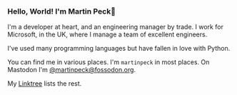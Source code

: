### Hello, World! I'm Martin Peck👋

I'm a developer at heart, and an engineering manager by trade. I work for Microsoft, in the UK, where I manage a team of excellent engineers.

I've used many programming languages but have fallen in love with Python.

You can find me in various places. I'm `martinpeck` in most places. On Mastodon I'm <a rel="me" href="https://fosstodon.org/@martinpeck">@martinpeck@fossodon.org</a>. 

My [Linktree](http://linktr.ee/martinpeck) lists the rest.

<!--
**martinpeck/martinpeck** is a ✨ _special_ ✨ repository because its `README.md` (this file) appears on your GitHub profile.

Here are some ideas to get you started:

- 🔭 I’m currently working on ...
- 🌱 I’m currently learning ...
- 👯 I’m looking to collaborate on ...
- 🤔 I’m looking for help with ...
- 💬 Ask me about ...
- 📫 How to reach me: ...
- 😄 Pronouns: ...
- ⚡ Fun fact: ...
-->
